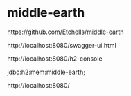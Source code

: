 # middle-earth

https://github.com/Etchells/middle-earth

http://localhost:8080/swagger-ui.html


http://localhost:8080/h2-console

jdbc:h2:mem:middle-earth;


http://localhost:8080/
 
